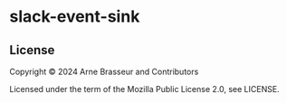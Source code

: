 # slack-event-sink


## License

Copyright &copy; 2024 Arne Brasseur and Contributors

Licensed under the term of the Mozilla Public License 2.0, see LICENSE.
